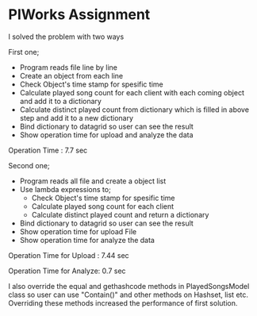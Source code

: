 # PIWorks Assignment

I solved the problem with two ways

First one;
- Program reads file line by line
- Create an object from each line
- Check Object's time stamp for spesific time
- Calculate played song count for each client with each coming object and add it to a dictionary
- Calculate distinct played count from dictionary which is filled in above step and add it to a new dictionary
- Bind dictionary to datagrid so user can see the result
- Show operation time for upload and analyze the data

Operation Time : 7.7 sec


Second one;
- Program reads all file and create a object list
- Use lambda expressions to;
  - Check Object's time stamp for spesific time
  - Calculate played song count for each client
  - Calculate distinct played count and return a dictionary
 - Bind dictionary to datagrid so user can see the result
 - Show operation time for upload File
 - Show operation time for analyze the data
  
  Operation Time for Upload : 7.44 sec
  
  Operation Time for Analyze: 0.7 sec

  
  
  I also override the equal and gethashcode methods in PlayedSongsModel class so user can use "Contain()" and other methods on Hashset, list etc.
  Overriding these methods increased the performance of first solution. 
